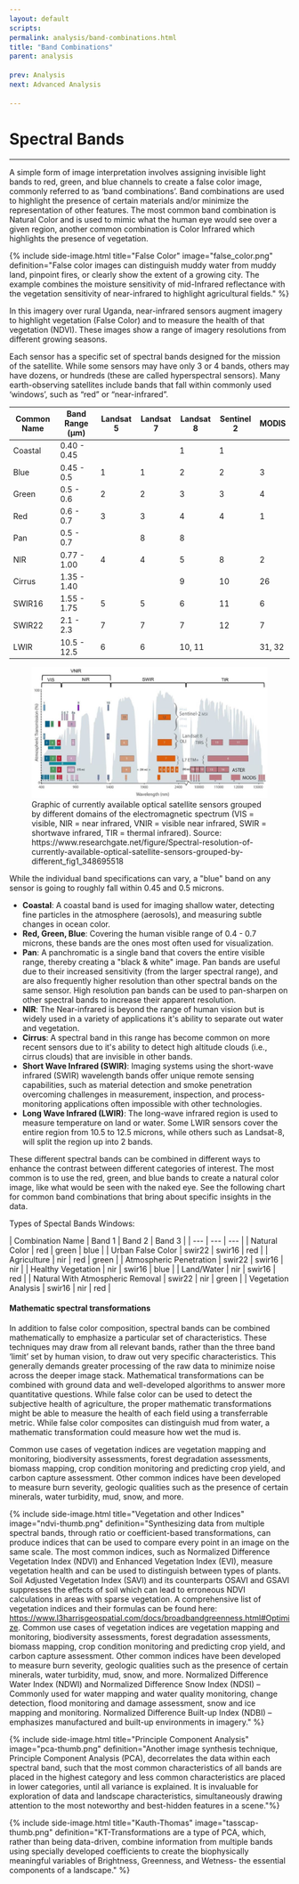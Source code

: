 ```yaml
---
layout: default
scripts:
permalink: analysis/band-combinations.html
title: "Band Combinations"
parent: analysis

prev: Analysis
next: Advanced Analysis

---
```


# Spectral Bands

---

A simple form of image interpretation involves assigning invisible light bands to red, green, and blue channels to create a false color image, commonly referred to as ‘band combinations’. Band combinations are used to highlight the presence of certain materials and/or minimize the representation of other features. The most common band combination is Natural Color and is used to mimic what the human eye would see over a given region, another common combination is Color Infrared which highlights the presence of vegetation. 

{% include side-image.html title="False Color" image="false_color.png" definition="False color images can distinguish muddy water from muddy land, pinpoint fires, or clearly show the extent of a growing city. The example combines the moisture sensitivity of mid-Infrared reflectance with the vegetation sensitivity of near-infrared to highlight agricultural fields." %}

In this imagery over rural Uganda, near-infrared sensors augment imagery to highlight vegetation (False Color) and to measure the health of that vegetation (NDVI). These images show a range of imagery resolutions from different growing seasons.

<div id="toggledResolutionComparison"></div>

Each sensor has a specific set of spectral bands designed for the mission of the satellite. While some sensors may have only 3 or 4 bands, others may have dozens, or hundreds (these are called hyperspectral sensors). Many earth-observing satellites include bands that fall within commonly used ‘windows’, such as “red” or “near-infrared”.

| Common Name     | Band Range (μm) | Landsat 5 | Landsat 7 | Landsat 8 | Sentinel 2 | MODIS |
|----------------------|---------------------------|-------------------------|---------------------------------------------------------------------------------------------|------------------------------------|------------------------------------|------------------------------------|
| Coastal |  0.40 - 0.45 |      |            |     1    |     1    |            
|Blue    |  0.45 - 0.5 |  1    |      1     |     2    |     2    |       3    
|Green   |  0.5 - 0.6  |  2    |      2     |     3    |     3     |      4    
|Red     |  0.6 - 0.7  |  3    |      3     |     4    |     4      |     1    
|Pan     |  0.5 - 0.7  |       |      8    |     8     |            |         
|NIR     |  0.77 - 1.00 | 4    |      4     |     5     |    8       |    2    
|Cirrus  |  1.35 - 1.40 |       |           |     9     |    10      |    26   
|SWIR16    | 1.55 - 1.75 | 5     |     5     |     6    |     11     |     6    
|SWIR22     |2.1 - 2.3  |  7     |     7     |     7     |    12     |     7        
|LWIR   | 10.5 - 12.5 |   6    |     6      |     10, 11     |          |      31, 32


<figure class="align-center">
  <img src="/assets/graphics/content/spectral-resolution.png" />
  <figcaption>Graphic of currently available optical satellite sensors grouped by different domains of the electromagnetic spectrum (VIS = visible, NIR = near infrared, VNIR = visible near infrared, SWIR = shortwave infrared, TIR = thermal infrared). Source: https://www.researchgate.net/figure/Spectral-resolution-of-currently-available-optical-satellite-sensors-grouped-by-different_fig1_348695518</figcaption>
</figure>

While the individual band specifications can vary, a "blue" band on any sensor is going to roughly fall within 0.45 and 0.5 microns.

- **Coastal**: A coastal band is used for imaging shallow water, detecting fine particles in the atmosphere (aerosols), and measuring subtle changes in ocean color.
- **Red, Green, Blue**: Covering the human visible range of 0.4 - 0.7 microns, these bands are the ones most often used for visualization.
- **Pan**: A panchromatic is a single band that covers the entire visible range, thereby creating a "black & white" image. Pan bands are useful due to their increased sensitivity (from the larger spectral range), and are also frequently higher resolution than other spectral bands on the same sensor. High resolution pan bands can be used to pan-sharpen on other spectral bands to increase their apparent resolution.
- **NIR**: The Near-infrared is beyond the range of human vision but is widely used in a variety of applications it's ability to separate out water and vegetation.
- **Cirrus**: A spectral band in this range has become common on more recent sensors due to it's ability to detect high altitude clouds (i.e., cirrus clouds) that are invisible in other bands.
- **Short Wave Infrared (SWIR)**: Imaging systems using the short-wave infrared (SWIR) wavelength bands offer unique remote sensing capabilities, such as material detection and smoke penetration overcoming challenges in measurement, inspection, and process-monitoring applications often impossible with other technologies.
- **Long Wave Infrared (LWIR)**: The long-wave infrared region is used to measure temperature on land or water. Some LWIR sensors cover the entire region from 10.5 to 12.5 microns, while others such as Landsat-8, will split the region up into 2 bands.

These different spectral bands can be combined in different ways to enhance the contrast between different categories of interest. The most common is to use the red, green, and blue bands to create a natural color image, like what would be seen with the naked eye. See the following chart for common band combinations that bring about specific insights in the data. 

Types of Spectal Bands Windows:

| Combination Name | Band 1 | Band 2 | Band 3 |
| --- | --- | --- |
| Natural Color | red | green | blue |
| Urban False Color | swir22 | swir16 | red |
| Agriculture | nir | red | green |
| Atmospheric Penetration | swir22 | swir16 | nir |
| Healthy Vegetation | nir | swir16 | blue |
| Land/Water | nir | swir16 | red |
| Natural With Atmospheric Removal | swir22 | nir | green |
| Vegetation Analysis | swir16 | nir | red |

#### Mathematic spectral transformations

In addition to false color composition, spectral bands can be combined mathematically to emphasize a particular set of characteristics. These techniques may draw from all relevant bands, rather than the three band ‘limit’ set by human vision, to draw out very specific characteristics. This generally demands greater processing of the raw data to minimize noise across the deeper image stack. Mathematical transformations can be combined with ground data and well-developed algorithms to answer more quantitative questions. While false color can be used to detect the subjective health of agriculture, the proper mathematic transformations might be able to measure the health of each field using a transferrable metric. While false color composites can distinguish mud from water, a mathematic transformation could measure how wet the mud is.

Common use cases of vegetation indices are vegetation mapping and monitoring, biodiversity assessments, forest degradation assessments, biomass mapping, crop condition monitoring and predicting crop yield, and carbon capture assessment. 
Other common indices have been developed to measure burn severity, geologic qualities such as the presence of certain minerals, water turbidity, mud, snow, and more. 

{% include side-image.html title="Vegetation and other Indices" image="ndvi-thumb.png" definition="Synthesizing data from multiple spectral bands, through ratio or coefficient-based transformations, can produce indices that can be used to compare every point in an image on the same scale. The most common indices, such as Normalized Difference Vegetation Index (NDVI) and Enhanced Vegetation Index (EVI), measure vegetation health and can be used to distinguish between types of plants. Soil Adjusted Vegetation Index (SAVI) and its counterparts OSAVI and GSAVI suppresses the effects of soil which can lead to erroneous NDVI calculations in areas with sparse vegetation. A comprehensive list of vegetation indices and their formulas can be found here: https://www.l3harrisgeospatial.com/docs/broadbandgreenness.html#Optimize. Common use cases of vegetation indices are vegetation mapping and monitoring, biodiversity assessments, forest degradation assessments, biomass mapping, crop condition monitoring and predicting crop yield, and carbon capture assessment. Other common indices have been developed to measure burn severity, geologic qualities such as the presence of certain minerals, water turbidity, mud, snow, and more. Normalized Difference Water Index (NDWI) and Normalized Difference Snow Index (NDSI) – Commonly used for water mapping and water quality monitoring, change detection, flood monitoring and damage assessment, snow and ice mapping and monitoring. Normalized Difference Built-up Index (NDBI) – emphasizes manufactured and built-up environments in imagery." %}

{% include side-image.html title="Principle Component Analysis" image="pca-thumb.png" definition="Another image synthesis technique, Principle Component Analysis (PCA), decorrelates the data within each spectral band, such that the most common characteristics of all bands are placed in the highest category and less common characteristics are placed in lower categories, until all variance is explained. It is invaluable for exploration of data and landscape characteristics, simultaneously drawing attention to the most noteworthy and best-hidden features in a scene."%}

{% include side-image.html title="Kauth-Thomas" image="tasscap-thumb.png" definition="KT-Transformations are a type of PCA, which, rather than being data-driven, combine information from multiple bands using specially developed coefficients to create the biophysically meaningful variables of Brightness, Greenness, and Wetness- the essential components of a landscape." %}

